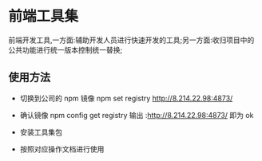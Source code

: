 # 前端工具集

前端开发工具,一方面:辅助开发人员进行快速开发的工具;另一方面:收归项目中的公共功能进行统一版本控制统一替换;

## 使用方法

- 切换到公司的 npm 镜像 npm set registry http://8.214.22.98:4873/

- 确认镜像 npm config get registry 输出 :http://8.214.22.98:4873/ 即为 ok

- 安装工具集包
- 按照对应操作文档进行使用

